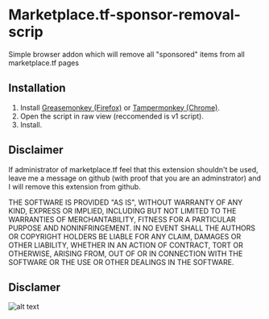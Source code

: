 # Marketplace.tf-sponsor-removal-scrip
Simple browser addon which will remove all "sponsored" items from all marketplace.tf pages

## Installation 
1. Install [Greasemonkey (Firefox)](https://www.greasespot.net/) or [Tampermonkey (Chrome)](https://chrome.google.com/webstore/detail/tampermonkey/dhdgffkkebhmkfjojejmpbldmpobfkfo).
2. Open the script in raw view (reccomended is v1 script).
3. Install.

## Disclaimer
If administrator of marketplace.tf feel that this extension shouldn't be used, leave me a message on github (with proof that you are an adminstrator) and I will remove this extension from github.

THE SOFTWARE IS PROVIDED "AS IS", WITHOUT WARRANTY OF ANY KIND, EXPRESS OR IMPLIED, INCLUDING BUT NOT LIMITED TO THE WARRANTIES OF MERCHANTABILITY, FITNESS FOR A PARTICULAR PURPOSE AND NONINFRINGEMENT. IN NO EVENT SHALL THE AUTHORS OR COPYRIGHT HOLDERS BE LIABLE FOR ANY CLAIM, DAMAGES OR OTHER LIABILITY, WHETHER IN AN ACTION OF CONTRACT, TORT OR OTHERWISE, ARISING FROM, OUT OF OR IN CONNECTION WITH THE SOFTWARE OR THE USE OR OTHER DEALINGS IN THE SOFTWARE.


## Disclamer 
![alt text](http://url/to/img.png)
